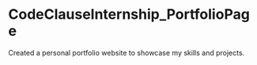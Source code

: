 # CodeClauseInternship_PortfolioPage
Created a personal portfolio website to showcase my skills and projects.

